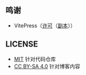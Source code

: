## 鸣谢
- VitePress（[许可](https://github.com/vuejs/vitepress/blob/main/LICENSE)（[副本](https://github.com/hiruocha/hiruocha.github.io/blob/main/LICENSE_vitepress)））
## LICENSE
- [MIT](https://github.com/hiruocha/hiruocha.github.io/blob/main/LICENSE) 针对代码仓库
- [CC BY-SA 4.0](https://creativecommons.org/licenses/by-sa/4.0/deed.zh-hans) 针对博客内容
